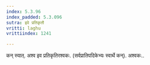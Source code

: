 ```yaml
---
index: 5.3.96
index_padded: 5.3.096
sutra: इवे प्रतिकृतौ
vritti: laghu
vrittiindex: 1241

---
```

कन् स्यात्. अश्व इव प्रतिकृतिरश्वकः. (सर्वप्रातिपदिकेभ्यः स्वार्थे कन्). अश्वकः..